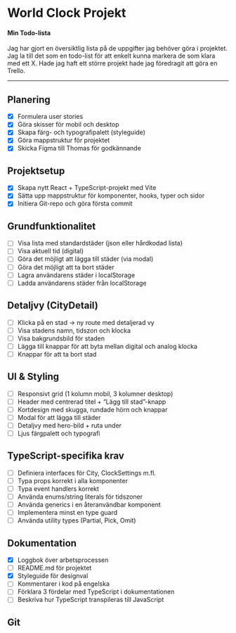 # World Clock Projekt

#### **Min Todo-lista**

Jag har gjort en översiktlig lista på de uppgifter jag behöver göra i projektet.
Jag la till det som en todo-list för att enkelt kunna markera de som klara med ett X. Hade jag haft ett större projekt hade jag föredragit att göra en Trello.

---


## Planering

- [X] Formulera user stories
- [X] Göra skisser för mobil och desktop
- [X] Skapa färg- och typografipalett (styleguide)
- [X] Göra mappstruktur för projektet
- [X] Skicka Figma till Thomas för godkännande

## Projektsetup

- [X] Skapa nytt React + TypeScript-projekt med Vite
- [X] Sätta upp mappstruktur för komponenter, hooks, typer och sidor
- [X] Initiera Git-repo och göra första commit

## Grundfunktionalitet

- [ ] Visa lista med standardstäder (json eller hårdkodad lista)
- [ ] Visa aktuell tid (digital)
- [ ] Göra det möjligt att lägga till städer (via modal)
- [ ] Göra det möjligt att ta bort städer
- [ ] Lagra användarens städer i localStorage
- [ ] Ladda användarens städer från localStorage

## Detaljvy (CityDetail)

- [ ] Klicka på en stad → ny route med detaljerad vy
- [ ] Visa stadens namn, tidszon och klocka
- [ ] Visa bakgrundsbild för staden
- [ ] Lägga till knappar för att byta mellan digital och analog klocka
- [ ] Knappar för att ta bort stad

## UI & Styling

- [ ] Responsivt grid (1 kolumn mobil, 3 kolumner desktop)
- [ ] Header med centrerad titel + “Lägg till stad”-knapp
- [ ] Kortdesign med skugga, rundade hörn och knappar
- [ ] Modal för att lägga till städer
- [ ] Detaljvy med hero-bild + ruta under
- [ ] Ljus färgpalett och typografi

## TypeScript-specifika krav

- [ ] Definiera interfaces för City, ClockSettings m.fl.
- [ ] Typa props korrekt i alla komponenter
- [ ] Typa event handlers korrekt
- [ ] Använda enums/string literals för tidszoner
- [ ] Använda generics i en återanvändbar komponent
- [ ] Implementera minst en type guard
- [ ] Använda utility types (Partial, Pick, Omit)

## Dokumentation

- [X] Loggbok över arbetsprocessen
- [ ] README.md för projektet
- [X] Styleguide för designval
- [ ] Kommentarer i kod på engelska
- [ ] Förklara 3 fördelar med TypeScript i dokumentationen
- [ ] Beskriva hur TypeScript transpileras till JavaScript

## Git
